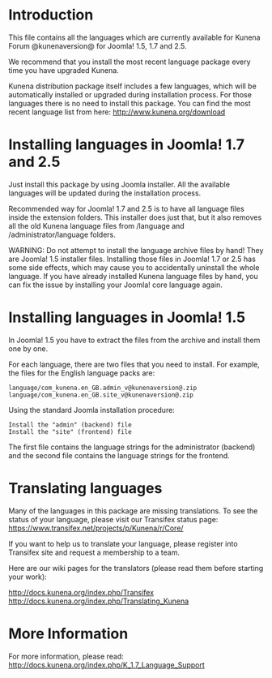 Introduction
============

This file contains all the languages which are currently available for Kunena Forum @kunenaversion@ for Joomla! 1.5, 1.7 and 2.5.

We recommend that you install the most recent language package every time you have upgraded Kunena.

Kunena distribution package itself includes a few languages, which will be automatically installed or upgraded during installation process.
For those languages there is no need to install this package. You can find the most recent language list from here:
http://www.kunena.org/download

Installing languages in Joomla! 1.7 and 2.5
===========================================

Just install this package by using Joomla installer. All the available languages will be updated during the installation process.

Recommended way for Joomla! 1.7 and 2.5 is to have all language files inside the extension folders. This installer does just that,
but it also removes all the old Kunena language files from /language and /administrator/language folders.

WARNING: Do not attempt to install the language archive files by hand! They are Joomla! 1.5 installer files.
Installing those files in Joomla! 1.7 or 2.5 has some side effects, which may cause you to accidentally uninstall the whole language.
If you have already installed Kunena language files by hand, you can fix the issue by installing your Joomla! core language again.

Installing languages in Joomla! 1.5
===================================

In Joomla! 1.5 you have to extract the files from the archive and install them one by one.

For each language, there are two files that you need to install. For example, the files for the English language packs are:

    language/com_kunena.en_GB.admin_v@kunenaversion@.zip
    language/com_kunena.en_GB.site_v@kunenaversion@.zip

Using the standard Joomla installation procedure:

    Install the "admin" (backend) file
    Install the "site" (frontend) file

The first file contains the language strings for the administrator (backend) and the second file contains the language strings for the frontend.

Translating languages
=====================

Many of the languages in this package are missing translations. To see the status of your language, please visit our Transifex status page:
https://www.transifex.net/projects/p/Kunena/r/Core/

If you want to help us to translate your language, please register into Transifex site and request a membership to a team.

Here are our wiki pages for the translators (please read them before starting your work):

http://docs.kunena.org/index.php/Transifex
http://docs.kunena.org/index.php/Translating_Kunena

More Information
================

For more information, please read:
http://docs.kunena.org/index.php/K_1.7_Language_Support
